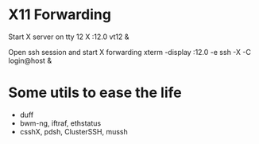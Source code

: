 
# X11 Forwarding

Start X server on tty 12
    X :12.0 vt12 &

Open ssh session and start X forwarding
    xterm -display :12.0 -e ssh -X -C login@host &

# Some utils to ease the life

* duff
* bwm-ng, iftraf, ethstatus
* csshX, pdsh, ClusterSSH, mussh

